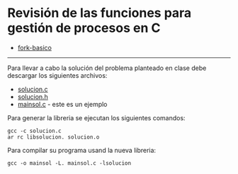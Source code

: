 # Revisión de las funciones para gestión de procesos en C

* [fork-basico](fork-basico.c)

---

Para llevar a cabo la solución del problema planteado en clase debe descargar los siguientes archivos:

* [solucion.c](https://raw.githubusercontent.com/josanabr/SistemasOperativos/master/2019_06_14/solucion.c)
* [solucion.h](https://raw.githubusercontent.com/josanabr/SistemasOperativos/master/2019_06_14/solucion.h)
* [mainsol.c](https://raw.githubusercontent.com/josanabr/SistemasOperativos/master/2019_06_14/mainsol.c) - este es un ejemplo

Para generar la libreria se ejecutan los siguientes comandos:

```
gcc -c solucion.c
ar rc libsolucion. solucion.o
```

Para compilar su programa usand la nueva libreria:

```
gcc -o mainsol -L. mainsol.c -lsolucion 
```
